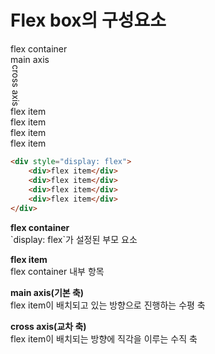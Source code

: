 # Flex box의 구성요소

<div grid="~ cols-2 gap-4">

<div class="mr-20">
<arrow x1="60" y1="165" x2="440" y2="165" color="green" width="2" />
<arrow x1="410" y1="145" x2="410" y2="335" color="green" width="2" />
<div class="relative inline-flex bg-green-100 p-4 pt-9 h-40 gap-3 self-center mt-20 mb-2">
    <div class="absolute top-1 left-2">flex container</div>
    <div class="absolute -top-10 left-2 font-bold">main axis</div>
    <div class="absolute top-8 -right-10 font-bold"
        style="writing-mode: vertical-rl">cross axis</div>
    <div class="flex-item">flex item</div>
    <div class="flex-item">flex item</div>
    <div class="flex-item">flex item</div>
    <div class="flex-item">flex item</div>
</div>

```html
<div style="display: flex">
    <div>flex item</div>
    <div>flex item</div>
    <div>flex item</div>
    <div>flex item</div>
</div>
```

</div>

<div class="mt-10">
    <p><b>flex container</b><br>`display: flex`가 설정된 부모 요소</p>
    <p><b>flex item</b><br>flex container 내부 항목</p>
    <p><b>main axis(기본 축)</b><br> flex item이 배치되고 있는 방향으로 진행하는 수평 축</p>
    <p><b>cross axis(교차 축)</b><br> flex item이 배치되는 방향에 직각을 이루는 수직 축</p>    
</div>

</div>

<style>
    .flex-item {
        @apply bg-white
            p-2
            flex-1;
    }
</style>